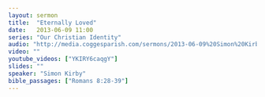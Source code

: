 ```yaml
---
layout: sermon
title:  "Eternally Loved"
date:   2013-06-09 11:00
series: "Our Christian Identity"
audio: "http://media.coggesparish.com/sermons/2013-06-09%20Simon%20Kirby.mp3"
video: ""
youtube_videos: ["YKIRY6caqgY"]
slides: ""
speaker: "Simon Kirby"
bible_passages: ["Romans 8:28-39"]
---
```



